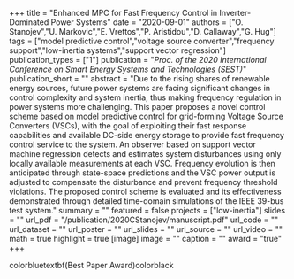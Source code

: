 +++
title = "Enhanced MPC for Fast Frequency Control in Inverter-Dominated Power Systems"
date = "2020-09-01"
authors = ["O. Stanojev","U. Markovic","E. Vrettos","P. Aristidou","D. Callaway","G. Hug"]
tags = ["model predictive control","voltage source converter","frequency support","low-inertia systems","support vector regression"]
publication_types = ["1"]
publication = "_Proc. of the 2020 International Conference on Smart Energy Systems and Technologies (SEST)_"
publication_short = ""
abstract = "Due to the rising shares of renewable energy sources, future power systems are facing significant changes in control complexity and system inertia, thus making frequency regulation in power systems more challenging. This paper proposes a novel control scheme based on model predictive control for grid-forming Voltage Source Converters (VSCs), with the goal of exploiting their fast response capabilities and available DC-side energy storage to provide fast frequency control service to the system. An observer based on support vector machine regression detects and estimates system disturbances using only locally available measurements at each VSC. Frequency evolution is then anticipated through state-space predictions and the VSC power output is adjusted to compensate the disturbance and prevent frequency threshold violations. The proposed control scheme is evaluated and its effectiveness demonstrated through detailed time-domain simulations of the IEEE 39-bus test system."
summary = ""
featured = false
projects = ["low-inertia"]
slides = ""
url_pdf = "/publication/2020CStanojev/manuscript.pdf"
url_code = ""
url_dataset = ""
url_poster = ""
url_slides = ""
url_source = ""
url_video = ""
math = true
highlight = true
[image]
image = ""
caption = ""
award = "true"
+++

colorbluetextbf(Best Paper Award)colorblack
